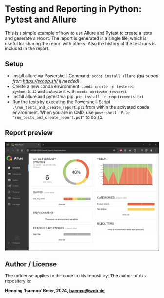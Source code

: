 # Testing and Reporting in Python: Pytest and Allure

This is a simple example of how to use Allure and Pytest to create a tests and generate a report.
The report is generated in a single file, which is useful for sharing the report with others. Also the history of the test runs is included in the report.

## Setup

- Install allure via Powershell-Command: ``scoop install allure`` *(get scoop from <https://scoop.sh/> if needed)*
- Create a new conda environment: ``conda create -n testerei python=3.12`` and activate it with ``conda activate testerei``
- Install allure and pytest via pip: ``pip install -r requirements.txt``
- Run the tests by executing the Powershell-Script ``.\run_tests_and_create_report.ps1`` from within the activated conda environment. When you are in CMD, use ``powershell -File "run_tests_and_create_report.ps1"`` to do so.

## Report preview

![Report preview](./README_report_preview.png)

## Author / License

The unlicense applies to the code in this repository. The author of this repository is:

**Henning 'haenno' Beier, 2024, <haenno@web.de>**
